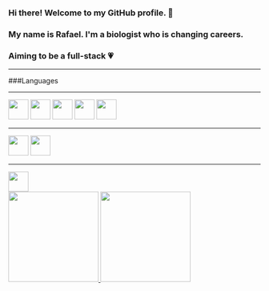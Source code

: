 ### Hi there! Welcome to my GitHub profile. 👋
### My name is Rafael. I'm a biologist who is changing careers.
### Aiming to be a full-stack 💗

<!--
**rafaelorvalle/rafaelorvalle** is a ✨ _special_ ✨ repository because its `README.md` (this file) appears on your GitHub profile.

Here are some ideas to get you started:

- 🔭 I’m currently working on ...
- 🌱 I’m currently learning ...
- 👯 I’m looking to collaborate on ...
- 🤔 I’m looking for help with ...
- 💬 Ask me about ...
- 📫 How to reach me: ...
- 😄 Pronouns: ...
- ⚡ Fun fact: ...
-->


<hr>

###Languages <br>

<hr>

<img src="https://cdn.jsdelivr.net/gh/devicons/devicon/icons/html5/html5-original-wordmark.svg" width="40" height="40"/>
<img src="https://cdn.jsdelivr.net/gh/devicons/devicon/icons/css3/css3-original-wordmark.svg" width="40" height="40"/> 
<img src="https://cdn.jsdelivr.net/gh/devicons/devicon/icons/javascript/javascript-original.svg" width="40" height="40"/> 
<img src="https://cdn.jsdelivr.net/gh/devicons/devicon/icons/typescript/typescript-original.svg" width="40" height="40"/>
<img src="https://cdn.jsdelivr.net/gh/devicons/devicon/icons/angular/angular-original.svg" width="40" height="40"/>
<hr>
<img src="https://cdn.jsdelivr.net/gh/devicons/devicon/icons/java/java-original.svg" width="40" height="40"/>
<img src="https://cdn.jsdelivr.net/gh/devicons/devicon/icons/spring/spring-original.svg" width="40" height="40"/>
<hr>
<img src="https://cdn.jsdelivr.net/gh/devicons/devicon/icons/react/react-original.svg" width="40" height="40"/>

<div>
<a href="https://github.com/rafaelorvalle">
<img height="180em" src="https://github-readme-stats.vercel.app/api/top-langs/?username=rafaelorvalle&layout=compact&langs_count=7&theme=ocean_dark"/>
<img height="180em" src="https://github-readme-stats.vercel.app/api?username=rafaelorvalle&show_icons=true&theme=ocean_dark&include_all_commits=true&count_private=true"/>
</div>
          
          
          
          

